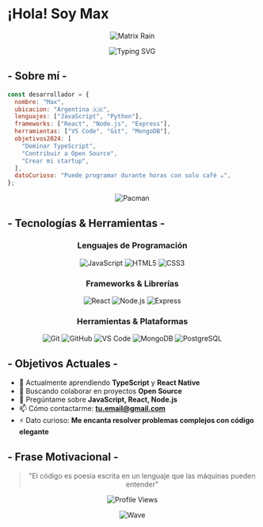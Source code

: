 # ¡Hola! Soy Max

<div align="center">
  
![Matrix Rain](https://user-images.githubusercontent.com/74038190/225813708-98b745f2-7d22-48cf-9150-083f1b00d6c9.gif)

</div>

<div align="center">
  
  ![Typing SVG](https://readme-typing-svg.herokuapp.com?font=Fira+Code&pause=1000&color=00F7FF&center=true&vCenter=true&width=435&lines=Developer+🚀;Apasionado+por+la+tecnología+💻;Siempre+aprendiendo+algo+nuevo+📚)

</div>

## - Sobre mí -

```javascript
const desarrollador = {
  nombre: "Max",
  ubicacion: "Argentina 🇦🇷",
  lenguajes: ["JavaScript", "Python"],
  frameworks: ["React", "Node.js", "Express"],
  herramientas: ["VS Code", "Git", "MongoDB"],
  objetivos2024: [
    "Dominar TypeScript",
    "Contribuir a Open Source",
    "Crear mi startup",
  ],
  datoCurioso: "Puede programar durante horas con solo café ☕",
};
```

<div align="center">

![Pacman](https://user-images.githubusercontent.com/74038190/212284158-e840e285-664b-44d7-b79b-e264b5e54825.gif)

</div>

## - Tecnologías & Herramientas -

<div align="center">

### Lenguajes de Programación

![JavaScript](https://img.shields.io/badge/-JavaScript-F7DF1E?style=flat-square&logo=javascript&logoColor=black)
![HTML5](https://img.shields.io/badge/-HTML5-E34F26?style=flat-square&logo=html5&logoColor=white)
![CSS3](https://img.shields.io/badge/-CSS3-1572B6?style=flat-square&logo=css3&logoColor=white)

### Frameworks & Librerías

![React](https://img.shields.io/badge/-React-61DAFB?style=flat-square&logo=react&logoColor=black)
![Node.js](https://img.shields.io/badge/-Node.js-339933?style=flat-square&logo=node.js&logoColor=white)
![Express](https://img.shields.io/badge/-Express-000000?style=flat-square&logo=express&logoColor=white)

### Herramientas & Plataformas

![Git](https://img.shields.io/badge/-Git-F05032?style=flat-square&logo=git&logoColor=white)
![GitHub](https://img.shields.io/badge/-GitHub-181717?style=flat-square&logo=github&logoColor=white)
![VS Code](https://img.shields.io/badge/-VS_Code-007ACC?style=flat-square&logo=visual-studio-code&logoColor=white)
![MongoDB](https://img.shields.io/badge/-MongoDB-47A248?style=flat-square&logo=mongodb&logoColor=white)
![PostgreSQL](https://img.shields.io/badge/-PostgreSQL-336791?style=flat-square&logo=postgresql&logoColor=white)

</div>

## - Objetivos Actuales -

- 🌱 Actualmente aprendiendo **TypeScript** y **React Native**
- 👯 Buscando colaborar en proyectos **Open Source**
- 💬 Pregúntame sobre **JavaScript, React, Node.js**
- 📫 Cómo contactarme: **tu.email@gmail.com**
- ⚡ Dato curioso: **Me encanta resolver problemas complejos con código elegante**

## - Frase Motivacional -

<div align="center">
  
  > "El código es poesía escrita en un lenguaje que las máquinas pueden entender" 
  
  ![Profile Views](https://komarev.com/ghpvc/?username=TU_USUARIO&color=brightgreen&style=flat-square&label=Visitas+al+perfil)

</div>

<div align="center">

![Wave](https://raw.githubusercontent.com/mayhemantt/mayhemantt/Update/svg/Bottom.svg)

</div>
